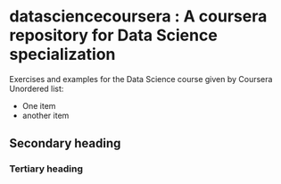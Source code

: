 # datasciencecoursera : A coursera repository for Data Science specialization
Exercises and examples for the Data Science course given by Coursera
Unordered list: 
* One item
* another item


## Secondary heading
### Tertiary heading
